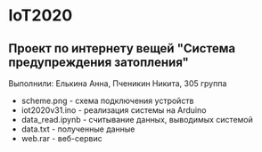 # IoT2020
Проект по интернету вещей "Система предупреждения затопления"
---
Выполнили: Елькина Анна, Пченикин Никита, 305 группа
* scheme.png - схема подключения устройств
* iot2020v31.ino - реализация системы на Arduino
* data_read.ipynb - считывание данных, выводимых системой
* data.txt - полученные данные
* web.rar - веб-сервис
